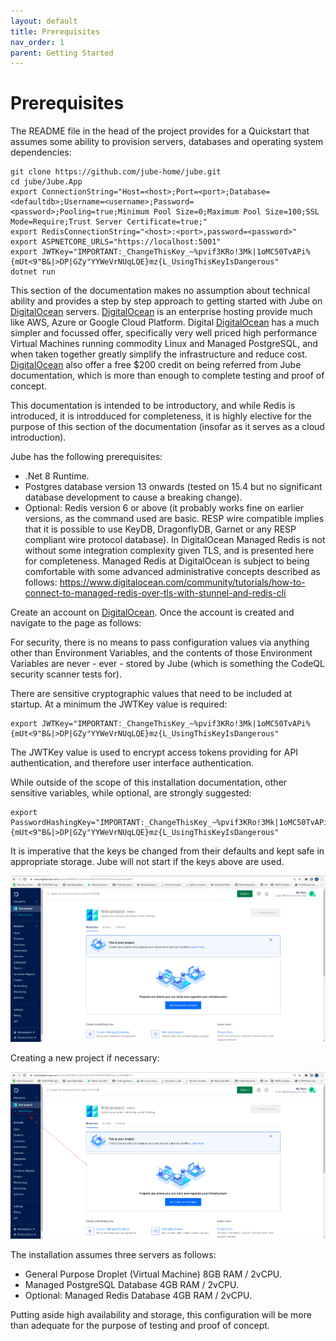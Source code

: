 ```yaml
---
layout: default
title: Prerequisites
nav_order: 1
parent: Getting Started
---
```


# Prerequisites

The README file in the head of the project provides for a Quickstart that assumes some ability to provision servers,
databases and operating system dependencies:

```shell
git clone https://github.com/jube-home/jube.git
cd jube/Jube.App
export ConnectionString="Host=<host>;Port=<port>;Database=<defaultdb>;Username=<username>;Password=<password>;Pooling=true;Minimum Pool Size=0;Maximum Pool Size=100;SSL Mode=Require;Trust Server Certificate=true;"
export RedisConnectionString="<host>:<port>,password=<password>"
export ASPNETCORE_URLS="https://localhost:5001"
export JWTKey="IMPORTANT:_ChangeThisKey_~%pvif3KRo!3Mk|1oMC50TvAPi%{mUt<9"B&|>DP|GZy"YYWeVrNUqLQE}mz{L_UsingThisKeyIsDangerous"
dotnet run
```

This section of the documentation makes no assumption about technical ability and provides a step by step approach to
getting started with Jube on [DigitalOcean](https://m.do.co/c/8be72e86abb2)
servers.  [DigitalOcean](https://m.do.co/c/8be72e86abb2) is an enterprise hosting provide much like AWS, Azure or Google
Cloud Platform. Digital [DigitalOcean](https://m.do.co/c/8be72e86abb2) has a much simpler and focussed offer,
specifically very well priced high performance Virtual Machines running commodity Linux and Managed PostgreSQL, and when
taken together greatly simplify the infrastructure and reduce cost.  [DigitalOcean](https://m.do.co/c/8be72e86abb2) also
offer a free $200 credit on being referred from Jube documentation, which is more than enough to complete testing and
proof of concept.

This documentation is intended to be introductory, and while Redis is introduced, it is introdduced for completeness,
it is highly elective for the purpose of this section of the documentation (insofar as it serves as a cloud
introduction).

Jube has the following prerequisites:

* .Net 8 Runtime.
* Postgres database version 13 onwards (tested on 15.4 but no significant database development to cause a breaking
  change).
* Optional: Redis version 6 or above (it probably works fine on earlier versions, as the command used are basic. RESP
  wire compatible implies that it is possible to use KeyDB, DragonflyDB, Garnet or any RESP compliant wire protocol
  database). In DigitalOcean Managed Redis is not without some integration complexity given TLS, and is presented here
  for completeness. Managed Redis at DigitalOcean is subject to being comfortable with some advanced administrative
  concepts described as
  follows: https://www.digitalocean.com/community/tutorials/how-to-connect-to-managed-redis-over-tls-with-stunnel-and-redis-cli

Create an account on [DigitalOcean](https://m.do.co/c/8be72e86abb2). Once the account is created and navigate to the
page as follows:

For security, there is no means to pass configuration values via anything other than Environment Variables, and the
contents of those Environment Variables are never - ever - stored by Jube (which is something the CodeQL security
scanner tests for).

There are sensitive cryptographic values that need to be included at startup. At a minimum the JWTKey value is required:

```shell
export JWTKey="IMPORTANT:_ChangeThisKey_~%pvif3KRo!3Mk|1oMC50TvAPi%{mUt<9"B&|>DP|GZy"YYWeVrNUqLQE}mz{L_UsingThisKeyIsDangerous"
```

The JWTKey value is used to encrypt access tokens providing for API authentication, and therefore user interface
authentication.

While outside of the scope of this installation documentation, other sensitive variables, while optional, are strongly
suggested:

```shell
export PasswordHashingKey="IMPORTANT:_ChangeThisKey_~%pvif3KRo!3Mk|1oMC50TvAPi%{mUt<9"B&|>DP|GZy"YYWeVrNUqLQE}mz{L_UsingThisKeyIsDangerous"
```

It is imperative that the keys be changed from their defaults and kept safe in appropriate storage. Jube will not start
if the keys above are used.

![Image](ProjectPage.png)

Creating a new project if necessary:

![Image](LocationOfNewProject.png)

The installation assumes three servers as follows:

* General Purpose Droplet (Virtual Machine) 8GB RAM / 2vCPU.
* Managed PostgreSQL Database 4GB RAM / 2vCPU.
* Optional: Managed Redis Database 4GB RAM / 2vCPU.

Putting aside high availability and storage, this configuration will be more than adequate for the purpose of testing
and proof of concept.